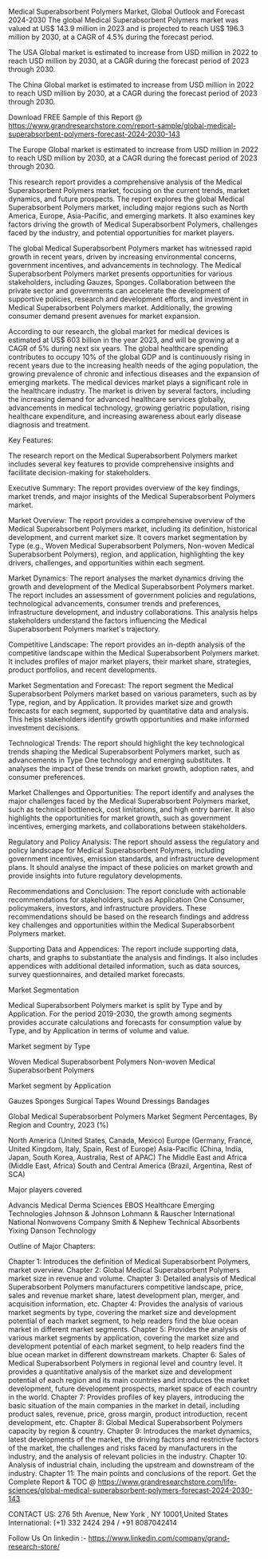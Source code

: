Medical Superabsorbent Polymers Market, Global Outlook and Forecast 2024-2030
The global Medical Superabsorbent Polymers market was valued at US$ 143.9 million in 2023 and is projected to reach US$ 196.3 million by 2030, at a CAGR of 4.5% during the forecast period.

The USA Global market is estimated to increase from USD million in 2022 to reach USD million by 2030, at a CAGR during the forecast period of 2023 through 2030.

The China Global market is estimated to increase from USD million in 2022 to reach USD million by 2030, at a CAGR during the forecast period of 2023 through 2030.

Download FREE Sample of this Report @ https://www.grandresearchstore.com/report-sample/global-medical-superabsorbent-polymers-forecast-2024-2030-143

The Europe Global market is estimated to increase from USD million in 2022 to reach USD million by 2030, at a CAGR during the forecast period of 2023 through 2030.

This research report provides a comprehensive analysis of the Medical Superabsorbent Polymers market, focusing on the current trends, market dynamics, and future prospects. The report explores the global Medical Superabsorbent Polymers market, including major regions such as North America, Europe, Asia-Pacific, and emerging markets. It also examines key factors driving the growth of Medical Superabsorbent Polymers, challenges faced by the industry, and potential opportunities for market players.

The global Medical Superabsorbent Polymers market has witnessed rapid growth in recent years, driven by increasing environmental concerns, government incentives, and advancements in technology. The Medical Superabsorbent Polymers market presents opportunities for various stakeholders, including Gauzes, Sponges. Collaboration between the private sector and governments can accelerate the development of supportive policies, research and development efforts, and investment in Medical Superabsorbent Polymers market. Additionally, the growing consumer demand present avenues for market expansion.

According to our research, the global market for medical devices is estimated at US$ 603 billion in the year 2023, and will be growing at a CAGR of 5% during next six years. The global healthcare spending contributes to occupy 10% of the global GDP and is continuously rising in recent years due to the increasing health needs of the aging population, the growing prevalence of chronic and infectious diseases and the expansion of emerging markets. The medical devices market plays a significant role in the healthcare industry. The market is driven by several factors, including the increasing demand for advanced healthcare services globally, advancements in medical technology, growing geriatric population, rising healthcare expenditure, and increasing awareness about early disease diagnosis and treatment.

Key Features:

The research report on the Medical Superabsorbent Polymers market includes several key features to provide comprehensive insights and facilitate decision-making for stakeholders.

Executive Summary: The report provides overview of the key findings, market trends, and major insights of the Medical Superabsorbent Polymers market.

Market Overview: The report provides a comprehensive overview of the Medical Superabsorbent Polymers market, including its definition, historical development, and current market size. It covers market segmentation by Type (e.g., Woven Medical Superabsorbent Polymers, Non-woven Medical Superabsorbent Polymers), region, and application, highlighting the key drivers, challenges, and opportunities within each segment.

Market Dynamics: The report analyses the market dynamics driving the growth and development of the Medical Superabsorbent Polymers market. The report includes an assessment of government policies and regulations, technological advancements, consumer trends and preferences, infrastructure development, and industry collaborations. This analysis helps stakeholders understand the factors influencing the Medical Superabsorbent Polymers market's trajectory.

Competitive Landscape: The report provides an in-depth analysis of the competitive landscape within the Medical Superabsorbent Polymers market. It includes profiles of major market players, their market share, strategies, product portfolios, and recent developments.

Market Segmentation and Forecast: The report segment the Medical Superabsorbent Polymers market based on various parameters, such as by Type, region, and by Application. It provides market size and growth forecasts for each segment, supported by quantitative data and analysis. This helps stakeholders identify growth opportunities and make informed investment decisions.

Technological Trends: The report should highlight the key technological trends shaping the Medical Superabsorbent Polymers market, such as advancements in Type One technology and emerging substitutes. It analyses the impact of these trends on market growth, adoption rates, and consumer preferences.

Market Challenges and Opportunities: The report identify and analyses the major challenges faced by the Medical Superabsorbent Polymers market, such as technical bottleneck, cost limitations, and high entry barrier. It also highlights the opportunities for market growth, such as government incentives, emerging markets, and collaborations between stakeholders.

Regulatory and Policy Analysis: The report should assess the regulatory and policy landscape for Medical Superabsorbent Polymers, including government incentives, emission standards, and infrastructure development plans. It should analyse the impact of these policies on market growth and provide insights into future regulatory developments.

Recommendations and Conclusion: The report conclude with actionable recommendations for stakeholders, such as Application One Consumer, policymakers, investors, and infrastructure providers. These recommendations should be based on the research findings and address key challenges and opportunities within the Medical Superabsorbent Polymers market.

Supporting Data and Appendices: The report include supporting data, charts, and graphs to substantiate the analysis and findings. It also includes appendices with additional detailed information, such as data sources, survey questionnaires, and detailed market forecasts.

Market Segmentation

Medical Superabsorbent Polymers market is split by Type and by Application. For the period 2019-2030, the growth among segments provides accurate calculations and forecasts for consumption value by Type, and by Application in terms of volume and value.

Market segment by Type

Woven Medical Superabsorbent Polymers
Non-woven Medical Superabsorbent Polymers

Market segment by Application

Gauzes
Sponges
Surgical Tapes
Wound Dressings
Bandages

Global Medical Superabsorbent Polymers Market Segment Percentages, By Region and Country, 2023 (%)

North America (United States, Canada, Mexico)
Europe (Germany, France, United Kingdom, Italy, Spain, Rest of Europe)
Asia-Pacific (China, India, Japan, South Korea, Australia, Rest of APAC)
The Middle East and Africa (Middle East, Africa)
South and Central America (Brazil, Argentina, Rest of SCA)

Major players covered

Advancis Medical
Derma Sciences
EBOS Healthcare
Emerging Technologies
Johnson & Johnson
Lohmann & Rauscher International
National Nonwovens Company
Smith & Nephew
Technical Absorbents
Yixing Danson Technology

Outline of Major Chapters:

Chapter 1: Introduces the definition of Medical Superabsorbent Polymers, market overview.
Chapter 2: Global Medical Superabsorbent Polymers market size in revenue and volume.
Chapter 3: Detailed analysis of Medical Superabsorbent Polymers manufacturers competitive landscape, price, sales and revenue market share, latest development plan, merger, and acquisition information, etc.
Chapter 4: Provides the analysis of various market segments by type, covering the market size and development potential of each market segment, to help readers find the blue ocean market in different market segments.
Chapter 5: Provides the analysis of various market segments by application, covering the market size and development potential of each market segment, to help readers find the blue ocean market in different downstream markets.
Chapter 6: Sales of Medical Superabsorbent Polymers in regional level and country level. It provides a quantitative analysis of the market size and development potential of each region and its main countries and introduces the market development, future development prospects, market space of each country in the world.
Chapter 7: Provides profiles of key players, introducing the basic situation of the main companies in the market in detail, including product sales, revenue, price, gross margin, product introduction, recent development, etc.
Chapter 8: Global Medical Superabsorbent Polymers capacity by region & country.
Chapter 9: Introduces the market dynamics, latest developments of the market, the driving factors and restrictive factors of the market, the challenges and risks faced by manufacturers in the industry, and the analysis of relevant policies in the industry.
Chapter 10: Analysis of industrial chain, including the upstream and downstream of the industry.
Chapter 11: The main points and conclusions of the report.
Get the Complete Report & TOC @ https://www.grandresearchstore.com/life-sciences/global-medical-superabsorbent-polymers-forecast-2024-2030-143

CONTACT US:
276 5th Avenue, New York , NY 10001,United States
International: (+1) 332 2424 294 / +91 8087042414

Follow Us On linkedin :- https://www.linkedin.com/company/grand-research-store/
